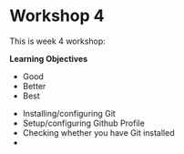 # Workshop 4

This is week 4 workshop:

<b>Learning Objectives</b>

<!-- comments -->
<ul>
<li>Good</li>
<li>Better</li>
<li>Best</li>
</ul>

- Installing/configuring Git
- Setup/configuring Github Profile
- Checking whether you have Git installed
-
